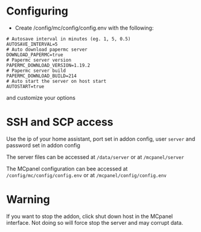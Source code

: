 # Configuring

- Create /config/mc/config/config.env with the following:

```
# Autosave interval in minutes (eg. 1, 5, 0.5)
AUTOSAVE_INTERVAL=5
# Auto download papermc server
DOWNLOAD_PAPERMC=true
# Papermc server version
PAPERMC_DOWNLOAD_VERSION=1.19.2
# Papermc server build
PAPERMC_DOWNLOAD_BUILD=214
# Auto start the server on host start
AUTOSTART=true
```

and customize your options

# SSH and SCP access

Use the ip of your home assistant, port set in addon config, user `server` and password set in addon config

The server files can be accessed at `/data/server` or at `/mcpanel/server`

The MCpanel configuration can bee accessed at `/config/mc/config/config.env` or at `/mcpanel/config/config.env`

# Warning

If you want to stop the addon, click shut down host in the MCpanel interface.
Not doing so will force stop the server and may corrupt data.
